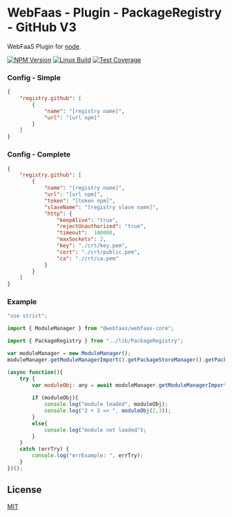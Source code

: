 # WebFaas - Plugin - PackageRegistry - GitHub V3

WebFaaS Plugin for [node](http://nodejs.org).

[![NPM Version][npm-image]][npm-url]
[![Linux Build][travis-image]][travis-url]
[![Test Coverage][coveralls-image]][coveralls-url]

### Config - Simple
```json
{
    "registry.github": [
        {
            "name": "[registry name]",
            "url": "[url npm]"
        }
    ]
}
```

### Config - Complete
```json
{
    "registry.github": [
        {
            "name": "[registry name]",
            "url": "[url npm]",
            "token": "[token npm]",
            "slaveName": "[registry slave name]",
            "http": {
                "keepAlive": "true",
                "rejectUnauthorized": "true",
                "timeout":  100000,
                "maxSockets": 2,
                "key": "./crt/key.pem",
                "cert": "./crt/public.pem",
                "ca": "./crt/ca.pem"
            }
        }
    ]
}
```

### Example
```javascript
"use strict";

import { ModuleManager } from "@webfaas/webfaas-core";

import { PackageRegistry } from "../lib/PackageRegistry";

var moduleManager = new ModuleManager();
moduleManager.getModuleManagerImport().getPackageStoreManager().getPackageRegistryManager().addRegistry("github", "", new PackageRegistry());

(async function(){
    try {
        var moduleObj: any = await moduleManager.getModuleManagerImport().import("@webfaaslabs/mathsum", "0.0.1", undefined, "github");
        
        if (moduleObj){
            console.log("module loaded", moduleObj);
            console.log("2 + 3 => ", moduleObj(2,3));
        }
        else{
            console.log("module not loaded");
        }
    }
    catch (errTry) {
        console.log("errExample: ", errTry);
    }
})();
```

## License

[MIT](LICENSE)

[npm-image]: https://img.shields.io/npm/v/@webfaas/webfaas-plugin-packageregistry-github.svg
[npm-url]: https://npmjs.org/package/@webfaas/webfaas-plugin-packageregistry-github

[travis-image]: https://img.shields.io/travis/webfaas/webfaas-plugin-packageregistry-github/master.svg?label=linux
[travis-url]: https://travis-ci.org/webfaas/webfaas-plugin-packageregistry-github

[coveralls-image]: https://img.shields.io/coveralls/github/webfaas/webfaas-plugin-packageregistry-github/master.svg
[coveralls-url]: https://coveralls.io/github/webfaas/webfaas-plugin-packageregistry-github?branch=master